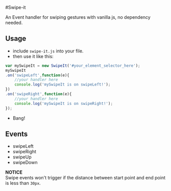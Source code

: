 #Swipe-it

An Event handler for swiping gestures with vanilla js, no dependency needed.

## Usage

 - include `swipe-it.js` into your file.
 - then use it like this:

```js
var mySwipeIt = new SwipeIt('#your_element_selector_here');
mySwipeIt
.on('swipeLeft',function(e){
	//your handler here
	console.log('mySwipeIt is on swipeLeft!');
})
.on('swipeRight',function(e){
	//your handler here
	console.log('mySwipeIt is on swipeRight!');
});
```
- Bang!

## Events

- swipeLeft
- swipeRight
- swipeUp
- swipeDown

**NOTICE**  
Swipe events won't trigger if the distance between start point and end point is less than `30px`.